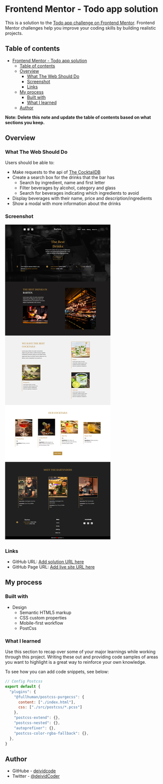 # Frontend Mentor - Todo app solution

This is a solution to the [Todo app challenge on Frontend Mentor](https://www.frontendmentor.io/challenges/todo-app-Su1_KokOW). Frontend Mentor challenges help you improve your coding skills by building realistic projects. 

## Table of contents

- [Frontend Mentor - Todo app solution](#frontend-mentor---todo-app-solution)
  - [Table of contents](#table-of-contents)
  - [Overview](#overview)
    - [What The Web Should Do](#what-the-web-should-do)
    - [Screenshot](#screenshot)
    - [Links](#links)
  - [My process](#my-process)
    - [Built with](#built-with)
    - [What I learned](#what-i-learned)
  - [Author](#author)

**Note: Delete this note and update the table of contents based on what sections you keep.**

## Overview

### What The Web Should Do

Users should be able to:

- Make requests to the api of [The CocktailDB](https://www.thecocktaildb.com/api.php)
- Create a search box for the drinks that the bar has
  - Search by ingredient, name and first letter
  - Filter beverages by alcohol, category and glass
  - Search for beverages indicating which ingredients to avoid
- Display beverages with their name, price and description/ingredients
- Show a modal with more information about the drinks

### Screenshot

![](./barten-screenshot.png)


### Links

- GitHub URL: [Add solution URL here](https://github.com/deividcode/barten)
- GitHub Page URL: [Add live site URL here](https://deividcode.github.io/barten/)

## My process

### Built with
- Design
  - Semantic HTML5 markup
  - CSS custom properties
  - Mobile-first workflow  
  - PostCss

### What I learned

Use this section to recap over some of your major learnings while working through this project. Writing these out and providing code samples of areas you want to highlight is a great way to reinforce your own knowledge.

To see how you can add code snippets, see below:



```js
// Config Postcss
export default {
  "plugins": {
    "@fullhuman/postcss-purgecss": {
      content: ["./index.html"],
      css: ["./src/postcss/*.pcss"]
    },   
    "postcss-extend": {},
    "postcss-nested": {},
    "autoprefixer": {},
    "postcss-color-rgba-fallback": {},    
  },
}
```



## Author

- GitHube - [deividcode](https://github.com/deividcode)
- Twitter - [@deividCoder](https://twitter.com/deividCoder)
  